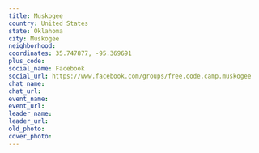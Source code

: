 ```yaml
---
title: Muskogee
country: United States
state: Oklahoma
city: Muskogee
neighborhood: 
coordinates: 35.747877, -95.369691
plus_code:
social_name: Facebook
social_url: https://www.facebook.com/groups/free.code.camp.muskogee
chat_name:
chat_url:
event_name:
event_url:
leader_name:
leader_url:
old_photo: 
cover_photo:
---
```

